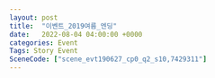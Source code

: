 ```yaml
---
layout: post
title:  "이벤트_2019여름_엔딩"
date:   2022-08-04 04:00:00 +0000
categories: Event
Tags: Story Event
SceneCode: ["scene_evt190627_cp0_q2_s10,7429311"]
---
```

